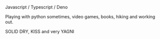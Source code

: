 Javascript / Typescript / Deno

Playing with python sometimes, video games, books, hiking and working out.

SOLID DRY, KISS and very YAGNI


